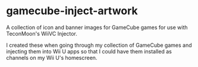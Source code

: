 # gamecube-inject-artwork

A collection of icon and banner images for GameCube games for use with TeconMoon's WiiVC Injector.

I created these when going through my collection of GameCube games and injecting them into Wii U apps so that I could have them installed as channels on my Wii U's homescreen.
